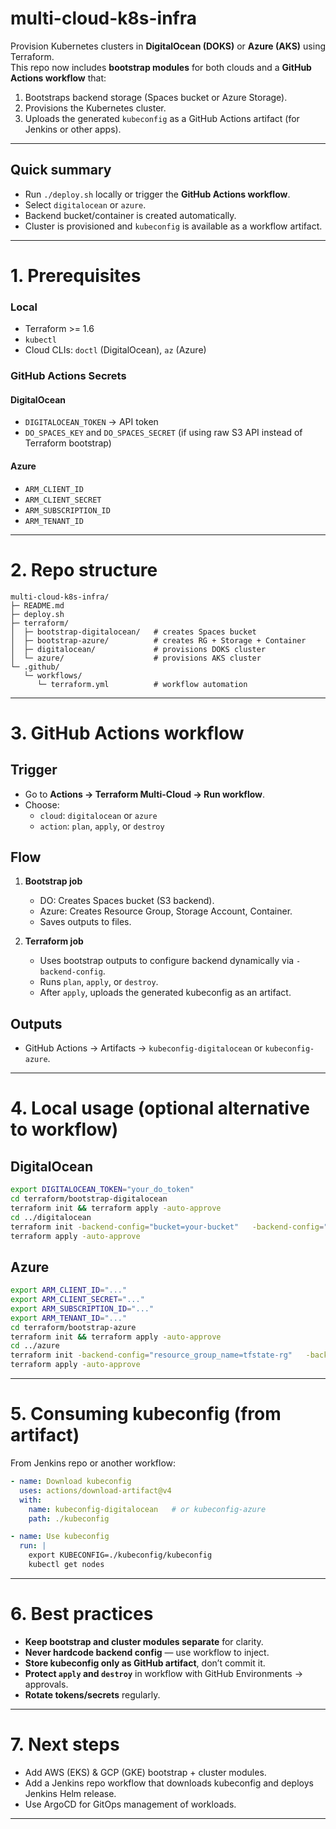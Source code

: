 # multi-cloud-k8s-infra

Provision Kubernetes clusters in **DigitalOcean (DOKS)** or **Azure (AKS)** using Terraform.  
This repo now includes **bootstrap modules** for both clouds and a **GitHub Actions workflow** that:

1. Bootstraps backend storage (Spaces bucket or Azure Storage).  
2. Provisions the Kubernetes cluster.  
3. Uploads the generated `kubeconfig` as a GitHub Actions artifact (for Jenkins or other apps).  

---

## Quick summary
- Run `./deploy.sh` locally or trigger the **GitHub Actions workflow**.  
- Select `digitalocean` or `azure`.  
- Backend bucket/container is created automatically.  
- Cluster is provisioned and `kubeconfig` is available as a workflow artifact.  

---

# 1. Prerequisites

### Local
- Terraform >= 1.6  
- `kubectl`  
- Cloud CLIs: `doctl` (DigitalOcean), `az` (Azure)  

### GitHub Actions Secrets

#### DigitalOcean
- `DIGITALOCEAN_TOKEN` → API token  
- `DO_SPACES_KEY` and `DO_SPACES_SECRET` (if using raw S3 API instead of Terraform bootstrap)  

#### Azure
- `ARM_CLIENT_ID`  
- `ARM_CLIENT_SECRET`  
- `ARM_SUBSCRIPTION_ID`  
- `ARM_TENANT_ID`  

---

# 2. Repo structure

```
multi-cloud-k8s-infra/
├─ README.md
├─ deploy.sh
├─ terraform/
│  ├─ bootstrap-digitalocean/   # creates Spaces bucket
│  ├─ bootstrap-azure/          # creates RG + Storage + Container
│  ├─ digitalocean/             # provisions DOKS cluster
│  └─ azure/                    # provisions AKS cluster
└─ .github/
   └─ workflows/
      └─ terraform.yml          # workflow automation
```

---

# 3. GitHub Actions workflow

## Trigger
- Go to **Actions → Terraform Multi-Cloud → Run workflow**.  
- Choose:
  - `cloud`: `digitalocean` or `azure`
  - `action`: `plan`, `apply`, or `destroy`

## Flow
1. **Bootstrap job**  
   - DO: Creates Spaces bucket (S3 backend).  
   - Azure: Creates Resource Group, Storage Account, Container.  
   - Saves outputs to files.  

2. **Terraform job**  
   - Uses bootstrap outputs to configure backend dynamically via `-backend-config`.  
   - Runs `plan`, `apply`, or `destroy`.  
   - After `apply`, uploads the generated kubeconfig as an artifact.  

## Outputs
- GitHub Actions → Artifacts → `kubeconfig-digitalocean` or `kubeconfig-azure`.  

---

# 4. Local usage (optional alternative to workflow)

## DigitalOcean
```bash
export DIGITALOCEAN_TOKEN="your_do_token"
cd terraform/bootstrap-digitalocean
terraform init && terraform apply -auto-approve
cd ../digitalocean
terraform init -backend-config="bucket=your-bucket"   -backend-config="region=nyc3"   -backend-config="key=doks/terraform.tfstate"   -backend-config="endpoints.s3=https://nyc3.digitaloceanspaces.com"   -backend-config="skip_credentials_validation=true"   -backend-config="skip_metadata_api_check=true"   -backend-config="skip_region_validation=true"
terraform apply -auto-approve
```

## Azure
```bash
export ARM_CLIENT_ID="..."
export ARM_CLIENT_SECRET="..."
export ARM_SUBSCRIPTION_ID="..."
export ARM_TENANT_ID="..."
cd terraform/bootstrap-azure
terraform init && terraform apply -auto-approve
cd ../azure
terraform init -backend-config="resource_group_name=tfstate-rg"   -backend-config="storage_account_name=tfstateaccount123"   -backend-config="container_name=tfstate"   -backend-config="key=aks/terraform.tfstate"
terraform apply -auto-approve
```

---

# 5. Consuming kubeconfig (from artifact)

From Jenkins repo or another workflow:

```yaml
- name: Download kubeconfig
  uses: actions/download-artifact@v4
  with:
    name: kubeconfig-digitalocean   # or kubeconfig-azure
    path: ./kubeconfig

- name: Use kubeconfig
  run: |
    export KUBECONFIG=./kubeconfig/kubeconfig
    kubectl get nodes
```

---

# 6. Best practices
- **Keep bootstrap and cluster modules separate** for clarity.  
- **Never hardcode backend config** — use workflow to inject.  
- **Store kubeconfig only as GitHub artifact**, don’t commit it.  
- **Protect `apply` and `destroy`** in workflow with GitHub Environments → approvals.  
- **Rotate tokens/secrets** regularly.  

---

# 7. Next steps
- Add AWS (EKS) & GCP (GKE) bootstrap + cluster modules.  
- Add a Jenkins repo workflow that downloads kubeconfig and deploys Jenkins Helm release.  
- Use ArgoCD for GitOps management of workloads.  

---
